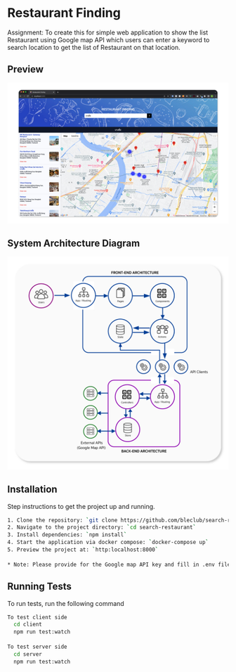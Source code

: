 # Restaurant Finding

Assignment: To create this for simple web application to show the list Restaurant using Google map API which users can enter a keyword to search location to get the list of Restaurant on that location.

## Preview

![preview](https://raw.githubusercontent.com/bleclub/search-restaurant/main/assets/preview.jpg?token=GHSAT0AAAAAACFSYYFRLG6OIDUKZNH75KAYZG4PVNA)

## System Architecture Diagram

![diagram](https://raw.githubusercontent.com/bleclub/search-restaurant/main/assets/diagram.jpg?token=GHSAT0AAAAAACFSYYFRLG6OIDUKZNH75KAYZG4PVNA)

## Installation

Step instructions to get the project up and running.

```bash
1. Clone the repository: `git clone https://github.com/bleclub/search-restaurant.git`
2. Navigate to the project directory: `cd search-restaurant`
3. Install dependencies: `npm install`
4. Start the application via docker compose: `docker-compose up`
5. Preview the project at: `http:localhost:8000`

* Note: Please provide for the Google map API key and fill in .env file as prepare on .env.example

```

## Running Tests

To run tests, run the following command

```bash
To test client side
  cd client
  npm run test:watch

To test server side
  cd server
  npm run test:watch

```
